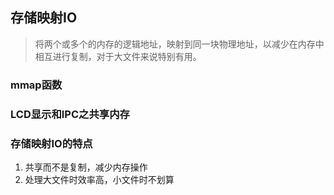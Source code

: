 ## 存储映射IO
> 将两个或多个的内存的逻辑地址，映射到同一块物理地址，以减少在内存中相互进行复制，对于大文件来说特别有用。
### mmap函数
### LCD显示和IPC之共享内存
### 存储映射IO的特点
1. 共享而不是复制，减少内存操作
2. 处理大文件时效率高，小文件时不划算